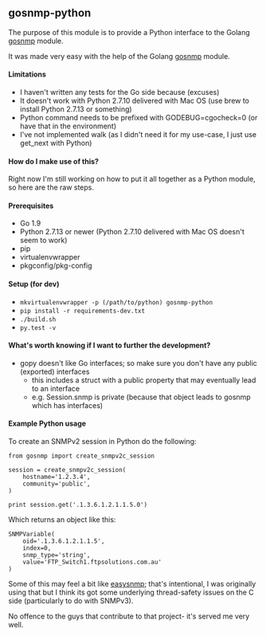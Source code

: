 ## gosnmp-python

The purpose of this module is to provide a Python interface to the Golang
[gosnmp](https://github.com/soniah/gosnmp) module.

It was made very easy with the help of the Golang
[gosnmp](https://github.com/soniah/gosnmp) module.

#### Limitations

* I haven't written any tests for the Go side because (excuses)
* It doesn't work with Python 2.7.10 delivered with Mac OS (use brew to install Python 2.7.13 or something)
* Python command needs to be prefixed with GODEBUG=cgocheck=0 (or have that in the environment)
* I've not implemented walk (as I didn't need it for my use-case, I just use get_next with Python)  

#### How do I make use of this?

Right now I'm still working on how to put it all together as a Python module, so here are the raw steps.

#### Prerequisites

* Go 1.9
* Python 2.7.13 or newer (Python 2.7.10 delivered with Mac OS doesn't seem to work)
* pip
* virtualenvwrapper
* pkgconfig/pkg-config

#### Setup (for dev)

* ```mkvirtualenvwrapper -p (/path/to/python) gosnmp-python``` 
* ```pip install -r requirements-dev.txt```
* ```./build.sh```
* ```py.test -v```

#### What's worth knowing if I want to further the development?

* gopy doesn't like Go interfaces; so make sure you don't have any public (exported) interfaces
    * this includes a struct with a public property that may eventually lead to an interface
    * e.g. Session.snmp is private (because that object leads to gosnmp which has interfaces)

#### Example Python usage

To create an SNMPv2 session in Python do the following:

```
from gosnmp import create_snmpv2c_session

session = create_snmpv2c_session(
    hostname='1.2.3.4',
    community='public',
)

print session.get('.1.3.6.1.2.1.1.5.0')
```

Which returns an object like this:

```
SNMPVariable(
    oid='.1.3.6.1.2.1.1.5', 
    index=0, 
    snmp_type='string', 
    value='FTP_Switch1.ftpsolutions.com.au'
)
```
 
Some of this may feel a bit like [easysnmp](https://github.com/kamakazikamikaze/easysnmp); that's intentional,
I was originally using that but I think its got some underlying thread-safety issues on the C side (particularly
to do with SNMPv3).

No offence to the guys that contribute to that project- it's served me very well.  